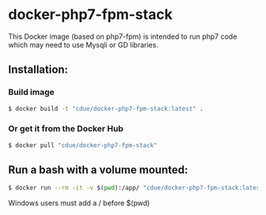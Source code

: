 # docker-php7-fpm-stack
This Docker image (based on php7-fpm) is intended to run php7 code which may need to use Mysqli or GD libraries.

## Installation:
### Build image
```sh
$ docker build -t "cdue/docker-php7-fpm-stack:latest" .
```

### Or get it from the Docker Hub
```sh
$ docker pull "cdue/docker-php7-fpm-stack"
```

## Run a bash with a volume mounted:
```sh
$ docker run --rm -it -v $(pwd):/app/ "cdue/docker-php7-fpm-stack:latest" /bin/bash
```
Windows users must add a / before $(pwd)
